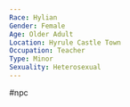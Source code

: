 ```yaml
---
Race: Hylian
Gender: Female
Age: Older Adult
Location: Hyrule Castle Town
Occupation: Teacher
Type: Minor
Sexuality: Heterosexual
---
```

 #npc 

